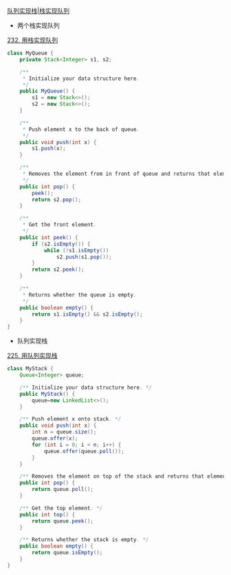 [队列实现栈|栈实现队列](https://labuladong.gitbook.io/algo/shu-ju-jie-gou-xi-lie/shou-ba-shou-she-ji-shu-ju-jie-gou/dui-lie-shi-xian-zhan-zhan-shi-xian-dui-lie)

- 两个栈实现队列

[232. 用栈实现队列](https://leetcode-cn.com/problems/implement-queue-using-stacks/)

```java
class MyQueue {
    private Stack<Integer> s1, s2;

    /**
     * Initialize your data structure here.
     */
    public MyQueue() {
        s1 = new Stack<>();
        s2 = new Stack<>();
    }

    /**
     * Push element x to the back of queue.
     */
    public void push(int x) {
        s1.push(x);
    }

    /**
     * Removes the element from in front of queue and returns that element.
     */
    public int pop() {
        peek();
        return s2.pop();
    }

    /**
     * Get the front element.
     */
    public int peek() {
        if (s2.isEmpty()) {
            while (!s1.isEmpty())
                s2.push(s1.pop());
        }
        return s2.peek();
    }

    /**
     * Returns whether the queue is empty.
     */
    public boolean empty() {
        return s1.isEmpty() && s2.isEmpty();
    }
}
```

- 队列实现栈

[225. 用队列实现栈](https://leetcode-cn.com/problems/implement-stack-using-queues/)

```java
class MyStack {
    Queue<Integer> queue;

    /** Initialize your data structure here. */
    public MyStack() {
        queue=new LinkedList<>();
    }

    /** Push element x onto stack. */
    public void push(int x) {
        int n = queue.size();
        queue.offer(x);
        for (int i = 0; i < n; i++) {
            queue.offer(queue.poll());
        }
    }

    /** Removes the element on top of the stack and returns that element. */
    public int pop() {
        return queue.poll();
    }

    /** Get the top element. */
    public int top() {
        return queue.peek();
    }

    /** Returns whether the stack is empty. */
    public boolean empty() {
        return queue.isEmpty();
    }
}
```

